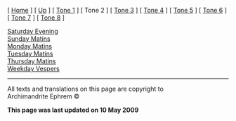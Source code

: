 \[ [Home](index.md) \] \[ [Up](oktoich.md) \] \[ [Tone 1](tone_1.md) \]
\[ Tone 2 \] \[ [Tone 3](tone_3.md) \] \[ [Tone 4](tone_4.md) \]
\[ [Tone 5](tone_5.md) \] \[ [Tone 6](tone_6.md) \]
\[ [Tone 7](tone_7.md) \] \[ [Tone 8](tone_8.md) \]

[Saturday Evening](sat2ec.md)  
[Sunday Matins](sun2mc.md)  
[Monday Matins](monday_matins1.md)  
[Tuesday Matins](tues1mc.md)  
[Thursday Matins](thursday_matins1.md)  
[Weekday Vespers](weekday_vespers1.md)

-----

All texts and translations on this page are copyright to  
Archimandrite Ephrem ©

**This page was last updated on 10 May 2009**


